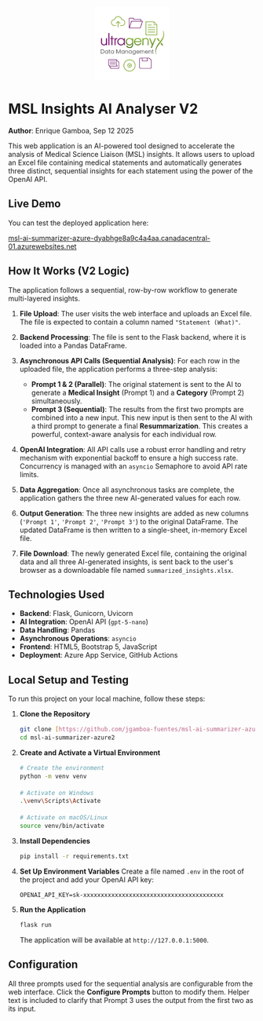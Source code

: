 <p align="center">
  <img src="https://raw.githubusercontent.com/jgamboa-fuentes/msl-ai-summarizer-azure2/main/static/assets/dmLogo.png" alt="Data Management Logo" width="150">
</p>

# MSL Insights AI Analyser V2

**Author**: Enrique Gamboa, Sep 12 2025

This web application is an AI-powered tool designed to accelerate the analysis of Medical Science Liaison (MSL) insights. It allows users to upload an Excel file containing medical statements and automatically generates three distinct, sequential insights for each statement using the power of the OpenAI API.

## Live Demo

You can test the deployed application here:

[msl-ai-summarizer-azure-dyabhge8a9c4a4aa.canadacentral-01.azurewebsites.net](http://msl-ai-summarizer-azure-dyabhge8a9c4a4aa.canadacentral-01.azurewebsites.net)

## How It Works (V2 Logic)

The application follows a sequential, row-by-row workflow to generate multi-layered insights.

1.  **File Upload**: The user visits the web interface and uploads an Excel file. The file is expected to contain a column named `"Statement (What)"`.

2.  **Backend Processing**: The file is sent to the Flask backend, where it is loaded into a Pandas DataFrame.

3.  **Asynchronous API Calls (Sequential Analysis)**: For each row in the uploaded file, the application performs a three-step analysis:
    * **Prompt 1 & 2 (Parallel)**: The original statement is sent to the AI to generate a **Medical Insight** (Prompt 1) and a **Category** (Prompt 2) simultaneously.
    * **Prompt 3 (Sequential)**: The results from the first two prompts are combined into a new input. This new input is then sent to the AI with a third prompt to generate a final **Resummarization**. This creates a powerful, context-aware analysis for each individual row.

4.  **OpenAI Integration**: All API calls use a robust error handling and retry mechanism with exponential backoff to ensure a high success rate. Concurrency is managed with an `asyncio` Semaphore to avoid API rate limits.

5.  **Data Aggregation**: Once all asynchronous tasks are complete, the application gathers the three new AI-generated values for each row.

6.  **Output Generation**: The three new insights are added as new columns (`'Prompt 1'`, `'Prompt 2'`, `'Prompt 3'`) to the original DataFrame. The updated DataFrame is then written to a single-sheet, in-memory Excel file.

7.  **File Download**: The newly generated Excel file, containing the original data and all three AI-generated insights, is sent back to the user's browser as a downloadable file named `summarized_insights.xlsx`.

## Technologies Used

* **Backend**: Flask, Gunicorn, Uvicorn
* **AI Integration**: OpenAI API (`gpt-5-nano`)
* **Data Handling**: Pandas
* **Asynchronous Operations**: `asyncio`
* **Frontend**: HTML5, Bootstrap 5, JavaScript
* **Deployment**: Azure App Service, GitHub Actions

## Local Setup and Testing

To run this project on your local machine, follow these steps:

1.  **Clone the Repository**
    ```sh
    git clone [https://github.com/jgamboa-fuentes/msl-ai-summarizer-azure2.git](https://github.com/jgamboa-fuentes/msl-ai-summarizer-azure2.git)
    cd msl-ai-summarizer-azure2
    ```

2.  **Create and Activate a Virtual Environment**
    ```sh
    # Create the environment
    python -m venv venv

    # Activate on Windows
    .\venv\Scripts\Activate

    # Activate on macOS/Linux
    source venv/bin/activate
    ```

3.  **Install Dependencies**
    ```sh
    pip install -r requirements.txt
    ```

4.  **Set Up Environment Variables**
    Create a file named `.env` in the root of the project and add your OpenAI API key:
    ```
    OPENAI_API_KEY=sk-xxxxxxxxxxxxxxxxxxxxxxxxxxxxxxxxxxxxxxxx
    ```

5.  **Run the Application**
    ```sh
    flask run
    ```
    The application will be available at `http://127.0.0.1:5000`.

## Configuration

All three prompts used for the sequential analysis are configurable from the web interface. Click the **Configure Prompts** button to modify them. Helper text is included to clarify that Prompt 3 uses the output from the first two as its input.